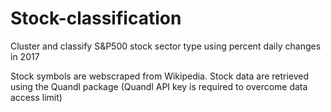 # Stock-classification

Cluster and classify S&P500 stock sector type using percent daily changes in 2017

Stock symbols are webscraped from Wikipedia.
Stock data are retrieved using the Quandl package (Quandl API key is required to overcome data access limit)

